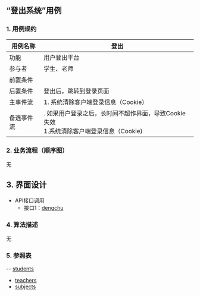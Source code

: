 ## “登出系统”用例

### 1. 用例规约

用例名称 | 登出
---|---
功能 | 用户登出平台
参与者 | 学生、老师
前置条件 | 
后置条件 | 登出后，跳转到登录页面
主事件流 | 1. 系统清除客户端登录信息（Cookie）
备选事件流 | . 如果用户登录之后，长时间不超作界面，导致Cookie失效  <br>1.系统清除客户端登录信息（Cookie)

### 2. 业务流程（顺序图）
无

## 3. 界面设计
- API接口调用
    - 接口1：[dengchu](../接口/dc.md) 

### 4. 算法描述
无
 

### 5. 参照表
-- [students](../Database.md)
 - [teachers](../Database.md)
 - [subjects](../Database.md)